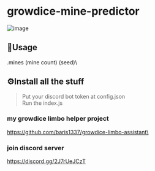# growdice-mine-predictor
![image](https://media.discordapp.net/attachments/1126981481424752723/1127961997745602630/plfAVu61BE.png?width=364&height=469)

## 📝Usage
.mines (mine count) (seed)\

## ⚙️Install all the stuff
> Put your discord bot token at config.json\
> Run the index.js

### my growdice limbo helper project
https://github.com/baris1337/growdice-limbo-assistant\

### join discord server
https://discord.gg/2J7rUeJCzT

